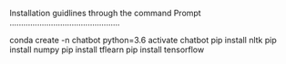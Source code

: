 Installation guidlines through the command Prompt
................................................

conda create -n chatbot python=3.6
activate chatbot
pip install nltk
pip install numpy
pip install tflearn
pip install tensorflow
